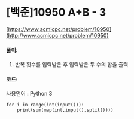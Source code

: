 # [백준]10950 A+B - 3

[https://www.acmicpc.net/problem/10950](http://www.acmicpc.net/problem/10950)

#### **풀이:**
1. 반복 횟수를 입력받은 후 입력받은 두 수의 합을 출력

#### **코드:**
사용언어 : Python 3
```{.python}
for i in range(int(input())):
    print(sum(map(int,input().split())))
```
